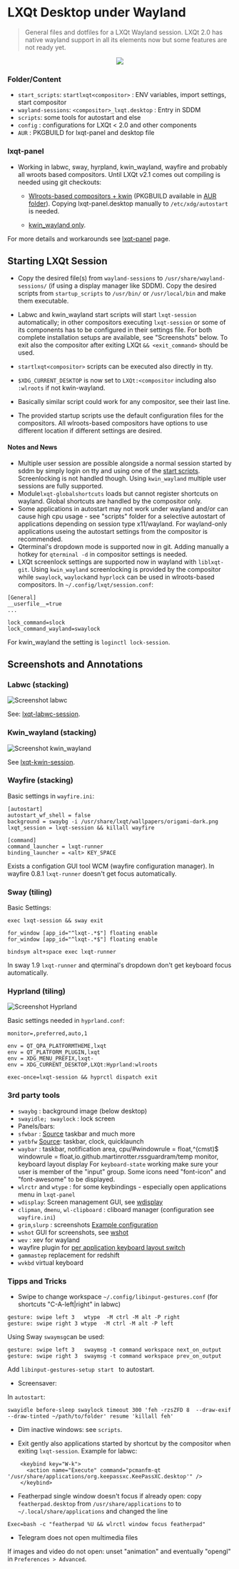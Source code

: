# LXQt Desktop under Wayland

> General files and dotfiles for a LXQt Wayland session. LXQt 2.0 has native wayland support
in all its elements now but some features are not ready yet.

<p align="center" width="100%">
    <img src="sddm.png">
</p>


### Folder/Content

* `start_scripts`: `startlxqt<compositor>` : ENV variables, import settings, start compositor
* `wayland-sessions`: `<compositor>_lxqt.desktop` : Entry in SDDM
* `scripts`: some tools for autostart and else
* `config` : configurations for LXQt < 2.0 and other components
* `AUR` : PKGBUILD for lxqt-panel and desktop file

### lxqt-panel

* Working in labwc, sway, hyrpland, kwin_wayland, wayfire and probably all wroots based compositors.
Until LXQt v2.1 comes out compiling is needed using git checkouts:

  * [Wlroots-based compositors + kwin](https://github.com/LXQt-Marcus-Fork/lxqt-panel/tree/wlroots-taskbar)  (PKGBUILD  available in [AUR folder](./AUR)). Copying lxqt-panel.desktop manually to `/etc/xdg/autostart` is needed.

  * [kwin_wayland only](https://github.com/lxqt/lxqt-panel/tree/work/gfgit/wayland_taskbar).

For more details and workarounds see [lxqt-panel](lxqt-panel.md) page.

## Starting LXQt Session

* Copy the desired file(s) from `wayland-sessions` to `/usr/share/wayland-sessions/` (if using a display manager like SDDM). Copy the desired scripts from `startup_scripts` to `/usr/bin/` or `/usr/local/bin` and make them executable.

* Labwc and kwin_wayland start scripts will start `lxqt-session` automatically; in other compositors executing
`lxqt-session` or some of its components has to be configured in their settings file. For both complete installation
setups are available, see "Screenshots" below. To exit also the compositor after exiting LXQt  `&& <exit_command>` should be used.
* `startlxqt<compositor>` scripts can be executed also directly in tty.

* `$XDG_CURRENT_DESKTOP` is now set to `LXQt:<compositor` including also `:wlroots` if not kwin-wayland.
* Basically similar script could work for any compositor, see their last line.
* The provided startup scripts use the default configuration files for the compositors. All wlroots-based compositors have options to use different location if different settings are desired.

#### Notes and News

* Multiple user session are possible alongside a normal session started by sddm by simply login on tty and using one of the [start scripts](https://github.com/stefonarch/LXQt-Wayland-files/tree/main/start_scripts). Screenlocking is not handled though. Using `kwin_wayland` multiple user sessions are fully supported.
* Module`lxqt-globalshortcuts`  loads but cannot register shortcuts on wayland. Global shortcuts are handled by the compositor only.
* Some applications in autostart may not work under wayland and/or can cause high cpu usage - see "scripts" folder for a selective autostart of applications depending on session type x11/wayland. For wayland-only applications useing the autostart settings from the compositor is recommended.
* Qterminal's dropdown mode is supported now in git. Adding manually a hotkey for `qterminal -d` in compositor settings is needed.
* LXQt screenlock settings are supported now in wayland with `liblxqt-git`. Using `kwin_wayland` screenlocking is provided by the compositor while `swaylock`, `waylock`and `hyprlock` can be used in wlroots-based compositors.
In `~/.config/lxqt/session.conf`:

```
[General]
__userfile__=true
...

lock_command=slock
lock_command_wayland=swaylock

```
For kwin_wayland the setting is `loginctl lock-session`.

## Screenshots and Annotations

### Labwc (stacking)

![Screenshot labwc](lxqtlabwc.png)

See: [lxqt-labwc-session](https://github.com/stefonarch/lxqt-labwc-session).

### Kwin_wayland (stacking)

![Screenshot kwin_wayland](Kwin_wayland.png)

See [lxqt-kwin-session](https://github.com/stefonarch/lxqt-kwin-session).

### Wayfire (stacking)

Basic settings in `wayfire.ini`:

```
[autostart]
autostart_wf_shell = false
background = swaybg -i /usr/share/lxqt/wallpapers/origami-dark.png
lxqt_session = lxqt-session && killall wayfire

[command]
command_launcher = lxqt-runner
binding_launcher = <alt> KEY_SPACE
```
Exists a configation GUI tool WCM (wayfire configuration manager).
In wayfire 0.8.1 `lxqt-runner` doesn't get focus automatically.

### Sway (tiling)

Basic Settings:

```
exec lxqt-session && sway exit

for_window [app_id="^lxqt-.*$"] floating enable
for_window [app_id="^lxqt-.*$"] floating enable

bindsym alt+space exec lxqt-runner
```
In sway 1.9 `lxqt-runner` and qterminal's dropdown don't get keyboard focus automatically.

### Hyprland (tiling)

![Screenshot Hyprland](Hyprland.png)

Basic settings needed in `hyprland.conf`:

```
monitor=,preferred,auto,1

env = QT_QPA_PLATFORMTHEME,lxqt
env = QT_PLATFORM_PLUGIN,lxqt
env = XDG_MENU_PREFIX,lxqt-
env = XDG_CURRENT_DESKTOP,LXQt:Hyprland:wlroots

exec-once=lxqt-session && hyprctl dispatch exit
```

###  3rd party tools

* `swaybg` : background image (below desktop)
* `swayidle; swaylock` :  lock screen
* Panels/bars:
* `sfwbar` : [Source](https://github.com/LBCrion/sfwbar) taskbar and much more
* `yatbfw` [Source](https://github.com/selairi/yatbfw): taskbar, clock, quicklaunch
* `waybar` : taskbar, notification area, cpu/#windowrule = float,^(cmst)$
windowrule = float,io.github.martinrotter.rssguardram/temp monitor, keyboard layout display
For `keyboard-state` working make sure your user is member of the "input" group. Some icons need "font-icon" and "font-awesome" to be displayed.
* `wlrctr` and `wtype` : for some keybindings  - especially open applications menu in `lxqt-panel`
* `wdisplay`: Screen management GUI, see [wdisplay](https://github.com/artizirk/wdisplays)
* `clipman`, `dmenu`, `wl-clipboard` : cliboard manager (configuration see `wayfire.ini`)
* `grim`,`slurp` : screenshots [Example configuration](https://github.com/stefonarch/LXQt-Wayland-files/blob/3a7f36c8945eee874a5111ea3a425edbc7da9034/wayfire/wayfire.ini#L240)
* `wshot` GUI for screenshots, see [wshot](https://github.com/qtilities/wshot)
* `wev` : xev for wayland
* wayfire plugin for [per application keyboard layout switch](https://github.com/AlexJakeGreen/wayfire-kbdd-plugin)
* `gammastep` replacement for redshift
* `wvkbd` virtual keyboard


### Tipps and Tricks

* Swipe to change workspace `~/.config/libinput-gestures.conf` (for shortcuts "C-A-left|right" in labwc)

```
gesture: swipe left 3	wtype  -M ctrl -M alt -P right
gesture: swipe right 3 wtype  -M ctrl -M alt -P left
```

Using Sway `swaymsg`can be used:
```
gesture: swipe left 3   swaymsg -t command workspace next_on_output
gesture: swipe right 3  swaymsg -t command workspace prev_on_output
```
Add `libinput-gestures-setup start ` to autostart.

* Screensaver:

In `autostart`:

`swayidle before-sleep swaylock timeout 300 'feh -rzsZFD 8  --draw-exif --draw-tinted ~/path/to/folder' resume 'killall feh'`

* Dim inactive windows: see `scripts`.

* Exit gently also applications started by shortcut by the compositor when exiting `lxqt-session`.
 Example for labwc:

```  
    <keybind key="W-k">
      <action name="Execute" command="pcmanfm-qt '/usr/share/applications/org.keepassxc.KeePassXC.desktop'" />
    </keybind>
```

* Featherpad single window doesn't focus if already open: copy `featherpad.desktop` from `/usr/share/applications` to to `~/.local/share/applications` and changed the line

```
Exec=bash -c "featherpad %U && wlrctl window focus featherpad"
```


* Telegram does not open multimedia files

If images and video do not open: unset "animation" and eventually "opengl" in `Preferences > Advanced`.



